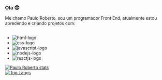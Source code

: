### Olá :sunglasses:

Me chamo Paulo Roberto, sou um programador Front End, atualmente estou apredendo e criando projetos com:
<br>
<br>

  - <img src="https://img.shields.io/badge/HTML5-E34F26?style=for-the-badge&logo=html5&logoColor=white" alt="html-logo"/>
  - <img src="https://img.shields.io/badge/CSS3-1572B6?style=for-the-badge&logo=css3&logoColor=white" alt="css-logo">
  - <img src="https://img.shields.io/badge/JavaScript-323330?style=for-the-badge&logo=javascript&logoColor=F7DF1E" alt="javascript-logo"/>
  - <img src="https://img.shields.io/badge/Node.js-43853D?style=for-the-badge&logo=node.js&logoColor=white" alt="nodejs-logo"/>
  - <img src="https://img.shields.io/badge/React-20232A?style=for-the-badge&logo=react&logoColor=61DAFB" alt="reactjs-logo"/>


[![Paulo Roberto stats](https://github-readme-stats.vercel.app/api?username=paulocunha31)](https://github.com/anuraghazra/github-readme-stats)
<br>
[![Top Langs](https://github-readme-stats.vercel.app/api/top-langs/?username=paulocunha31)](https://github.com/anuraghazra/github-readme-stats)
